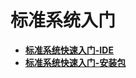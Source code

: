 # 标准系统入门



- **[标准系统快速入门-IDE](quickstart-standard-ide-directory.md)**
- **[标准系统快速入门-安装包](quickstart-standard-package-directory.md)**

